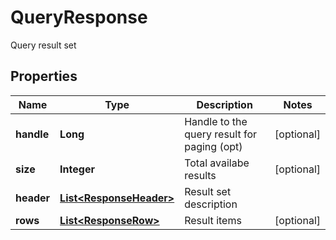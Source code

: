 

# QueryResponse

Query result set
## Properties

Name | Type | Description | Notes
------------ | ------------- | ------------- | -------------
**handle** | **Long** | Handle to the query result for paging (opt) |  [optional]
**size** | **Integer** | Total availabe results |  [optional]
**header** | [**List&lt;ResponseHeader&gt;**](ResponseHeader.md) | Result set description | 
**rows** | [**List&lt;ResponseRow&gt;**](ResponseRow.md) | Result items |  [optional]



